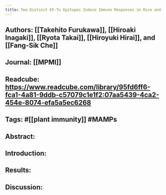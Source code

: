 ```yaml
---
title: Two Distinct EF-Tu Epitopes Induce Immune Responses in Rice and Arabidopsis
---
```


## **Authors**: [[Takehito Furukawa]], [[Hiroaki Inagaki]], [[Ryota Takai]], [[Hiroyuki Hirai]], and [[Fang-Sik Che]]

## **Journal**: [[MPMI]]

## **Readcube**: https://www.readcube.com/library/95fd6ff6-fca1-4a81-9ddb-c57079c1e1f2:07aa5439-4ca2-454e-8074-efa5a5ec6268

## **Tags**: #[[plant immunity]] #MAMPs
## **Abstract**:

## **Introduction**:

## **Results**:

## **Discussion**:
